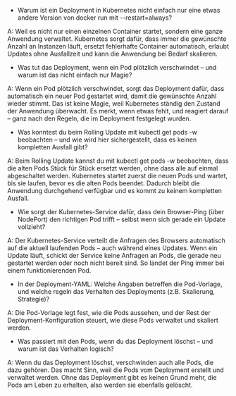 * Warum ist ein Deployment in Kubernetes nicht einfach nur eine etwas andere Version von docker run mit --restart=always? 

A: Weil es nicht nur einen einzelnen Container startet, sondern eine ganze Anwendung verwaltet. Kubernetes sorgt dafür, dass immer die gewünschte Anzahl an Instanzen läuft, ersetzt fehlerhafte Container automatisch, erlaubt Updates ohne Ausfallzeit und kann die Anwendung bei Bedarf skalieren.

* Was tut das Deployment, wenn ein Pod plötzlich verschwindet – und warum ist das nicht einfach nur Magie? 

A: Wenn ein Pod plötzlich verschwindet, sorgt das Deployment dafür, dass automatisch ein neuer Pod gestartet wird, damit die gewünschte Anzahl wieder stimmt. Das ist keine Magie, weil Kubernetes ständig den Zustand der Anwendung überwacht. Es merkt, wenn etwas fehlt, und reagiert darauf – ganz nach den Regeln, die im Deployment festgelegt wurden.

* Was konntest du beim Rolling Update mit kubectl get pods -w beobachten – und wie wird hier sichergestellt, dass es keinen kompletten Ausfall gibt? 

A: Beim Rolling Update kannst du mit kubectl get pods -w beobachten, dass die alten Pods Stück für Stück ersetzt werden, ohne dass alle auf einmal abgeschaltet werden. Kubernetes startet zuerst die neuen Pods und wartet, bis sie laufen, bevor es die alten Pods beendet. Dadurch bleibt die Anwendung durchgehend verfügbar und es kommt zu keinem kompletten Ausfall.

* Wie sorgt der Kubernetes-Service dafür, dass dein Browser-Ping (über NodePort) den richtigen Pod trifft – selbst wenn sich gerade ein Update vollzieht? 

A: Der Kubernetes-Service verteilt die Anfragen des Browsers automatisch auf die aktuell laufenden Pods – auch während eines Updates.
Wenn ein Update läuft, schickt der Service keine Anfragen an Pods, die gerade neu gestartet werden oder noch nicht bereit sind. So landet der Ping immer bei einem funktionierenden Pod.

* In der Deployment-YAML: Welche Angaben betreffen die Pod-Vorlage, und welche regeln das Verhalten des Deployments (z.B. Skalierung, Strategie)? 

A: Die Pod-Vorlage legt fest, wie die Pods aussehen, und der Rest der Deployment-Konfiguration steuert, wie diese Pods verwaltet und skaliert werden.

* Was passiert mit den Pods, wenn du das Deployment löschst – und warum ist das Verhalten logisch?

A: Wenn du das Deployment löschst, verschwinden auch alle Pods, die dazu gehören. Das macht Sinn, weil die Pods vom Deployment erstellt und verwaltet werden. Ohne das Deployment gibt es keinen Grund mehr, die Pods am Leben zu erhalten, also werden sie ebenfalls gelöscht.